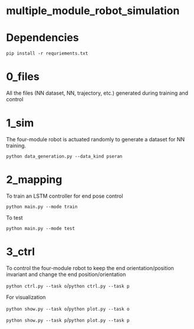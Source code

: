 # multiple_module_robot_simulation

# Dependencies
`pip install -r requriements.txt`

# 0_files
All the files (NN dataset, NN, trajectory, etc.) generated during training and control

# 1_sim
The four-module robot is actuated randomly to generate a dataset for NN training.

`python data_generation.py --data_kind pseran`

# 2_mapping
To train an LSTM controller for end pose control

`python main.py --mode train`

To test

`python main.py --mode test`

# 3_ctrl
To control the four-module robot to keep the end orientation/position invariant and change the end position/orientation

`python ctrl.py --task o`/`python ctrl.py --task p`

For visualization

`python show.py --task o`/`python plot.py --task o`

`python show.py --task p`/`python plot.py --task p`

